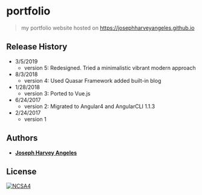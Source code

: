 # portfolio

> my portfolio website hosted on https://josephharveyangeles.github.io

## Release History
* 3/5/2019
  * version 5: Redesigned. Tried a minimalistic vibrant modern approach
* 8/3/2018
  * version 4: Used Quasar Framework added built-in blog
* 1/28/2018 
  * version 3: Ported to Vue.js
* 6/24/2017
  * version 2: Migrated to Angular4 and AngularCLI 1.1.3
* 2/24/2017
  * version 1
  
## Authors
* [**Joseph Harvey Angeles**](https://github.com/josephharveyangeles)
  
  
## License

[![NCSA4](https://licensebuttons.net/l/by-nc-sa/4.0/88x31.png)](http://creativecommons.org/licenses/by-nc-sa/4.0/)
